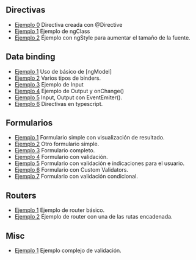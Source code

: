 ## Directivas
- [Ejemplo 0](https://plnkr.co/edit/91jEaD) Directiva creada con @Directive
- [Ejemplo 1](https://plnkr.co/edit/3wR2NJ) Ejemplo de ngClass
- [Ejemplo 2](https://plnkr.co/edit/jqwA9A) Ejemplo con ngStyle para aumentar el tamaño de la fuente.

## Data binding
- [Ejemplo 1](https://plnkr.co/edit/tr2Fug) Uso de básico de [ngModel]
- [Ejemplo 2](https://plnkr.co/edit/enEbly) Varios tipos de binders.
- [Ejemplo 3](https://plnkr.co/edit/boLEnT) Ejemplo de Input
- [Ejemplo 4](https://plnkr.co/edit/NsAaaU) Ejemplo de Output y onChange()
- [Ejemplo 5](https://plnkr.co/edit/nhCPQn) Input, Output con EventEmiter().
- [Ejemplo 6](https://plnkr.co/edit/WlvMGD) Directivas en typescript.

## Formularios
- [Ejemplo 1](https://plnkr.co/edit/zG3YbgZBwSXF79ncxbL4) Formulario simple con visualización de resultado.
- [Ejemplo 2](https://plnkr.co/edit/OCzfuF) Otro formulario simple.
- [Ejemplo 3](https://plnkr.co/edit/QjWJkE) Formulario completo.
- [Ejemplo 4](https://plnkr.co/edit/98qvIA) Formulario con validación.
- [Ejemplo 5](https://plnkr.co/edit/M4s58rLOtfStvr0Xp178) Formulario con validación e indicaciones para el usuario.
- [Ejemplo 6](https://plnkr.co/edit/g4jicN) Formulario con Custom Validators.
- [Ejemplo 7](https://plnkr.co/edit/I74EEa) Formulario con validación condicional.

## Routers
- [Ejemplo 1](https://plnkr.co/edit/5bXClX) Ejemplo de router básico.
- [Ejemplo 2](https://plnkr.co/edit/A5S5Jh) Ejemplo de router con una de las rutas encadenada.

## Misc
- [Ejemplo 1](https://plnkr.co/edit/HlOqWj) Ejemplo complejo de validación.
